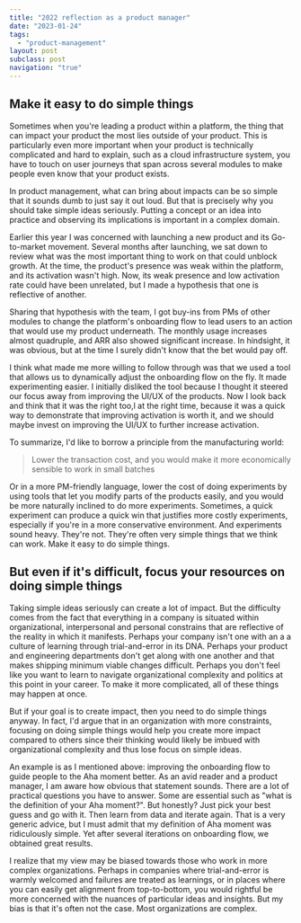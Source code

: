 ```yaml
---
title: "2022 reflection as a product manager"
date: "2023-01-24"
tags:
  - "product-management"
layout: post
subclass: post
navigation: "true"
---
```


## Make it easy to do simple things

Sometimes when you're leading a product within a platform, the thing that can impact your product the most lies outside of your product. This is particularly even more important when your product is technically complicated and hard to explain, such as a cloud infrastructure system, you have to touch on user journeys that span across several modules to make people even know that your product exists.

In product management, what can bring about impacts can be so simple that it sounds dumb to just say it out loud. But that is precisely why you should take simple ideas seriously. Putting a concept or an idea into practice and observing its implications is important in a complex domain.

Earlier this year I was concerned with launching a new product and its Go-to-market movement. Several months after launching, we sat down to review what was the most important thing to work on that could unblock growth. At the time, the product's presence was weak within the platform, and its activation wasn't high. Now, its weak presence and low activation rate could have been unrelated, but I made a hypothesis that one is reflective of another.

Sharing that hypothesis with the team, I got buy-ins from PMs of other modules to change the platform's onboarding flow to lead users to an action that would use my product underneath. The monthly usage increases almost quadruple, and ARR also showed significant increase. In hindsight, it was obvious, but at the time I surely didn't know that the bet would pay off.

I think what made me more willing to follow through was that we used a tool that allows us to dynamically adjust the onboarding flow on the fly. It made experimenting easier. I initially disliked the tool because I thought it steered our focus away from improving the UI/UX of the products. Now I look back and think that it was the right too,l at the right time, because it was a quick way to demonstrate that improving activation is worth it, and we should maybe invest on improving the UI/UX to further increase activation.

To summarize, I'd like to borrow a principle from the manufacturing world: 

> Lower the transaction cost, and you would make it more economically sensible to work in small batches

Or in a more PM-friendly language, lower the cost of doing experiments by using tools that let you modify parts of the products easily, and you would be more naturally inclined to do more experiments. Sometimes, a quick experiment can produce a quick win that justifies more costly experiments, especially if you're in a more conservative environment. And experiments sound heavy. They're not. They're often very simple things that we think can work. Make it easy to do simple things.

## But even if it's difficult, focus your resources on doing simple things

Taking simple ideas seriously can create a lot of impact. But the difficulty comes from the fact that everything in a company is situated within organizational, interpersonal and personal constrains that are reflective of the reality in which it manifests. Perhaps your company isn't one with an a a culture of learning through trial-and-error in its DNA. Perhaps your product and engineering departments don't get along with one another and that makes shipping minimum viable changes difficult. Perhaps you don't feel like you want to learn to navigate organizational complexity and politics at this point in your career. To make it more complicated, all of these things may happen at once.

But if your goal is to create impact, then you need to do simple things anyway. In fact, I'd argue that in an organization with more constraints, focusing on doing simple things would help you create more impact compared to others since their thinking would likely be imbued with organizational complexity and thus lose focus on simple ideas.

An example is as I mentioned above: improving the onboarding flow to guide people to the Aha moment better. As an avid reader and a product manager, I am aware how obvious that statement sounds. There are a lot of practical questions you have to answer. Some are essential such as "what is the definition of your Aha moment?". But honestly? Just pick your best guess and go with it. Then learn from data and iterate again. That is a very generic advice, but I must admit that my definition of Aha moment was ridiculously simple. Yet after several iterations on onboarding flow, we obtained great results. 

I realize that my view may be biased towards those who work in more complex organizations. Perhaps in companies where trial-and-error is warmly welcomed and failures are treated as learnings, or in places where you can easily get alignment from top-to-bottom, you would rightful be more concerned with the nuances of particular ideas and insights. But my bias is that it's often not the case. Most organizations are complex.

